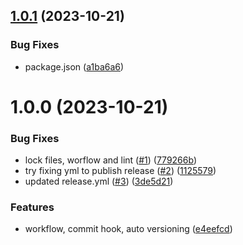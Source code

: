 ## [1.0.1](https://github.com/solve3-org/contracts/compare/v1.0.0...v1.0.1) (2023-10-21)


### Bug Fixes

* package.json ([a1ba6a6](https://github.com/solve3-org/contracts/commit/a1ba6a6eae48f67a686a4ceca5dfff3f1e41a6b9))

# 1.0.0 (2023-10-21)


### Bug Fixes

* lock files, worflow and lint ([#1](https://github.com/solve3-org/contracts/issues/1)) ([779266b](https://github.com/solve3-org/contracts/commit/779266b6a8da925a4a0709ad14c00d749ddc177e))
* try fixing yml to publish release ([#2](https://github.com/solve3-org/contracts/issues/2)) ([1125579](https://github.com/solve3-org/contracts/commit/112557907913eb02f92fba1d7116012895f9fc61))
* updated release.yml ([#3](https://github.com/solve3-org/contracts/issues/3)) ([3de5d21](https://github.com/solve3-org/contracts/commit/3de5d21dbca06f1975ce22ae586c3a36155196a3))


### Features

* workflow, commit hook, auto versioning ([e4eefcd](https://github.com/solve3-org/contracts/commit/e4eefcdd80f2c3000cffc141ddc7a620c78879d1))
